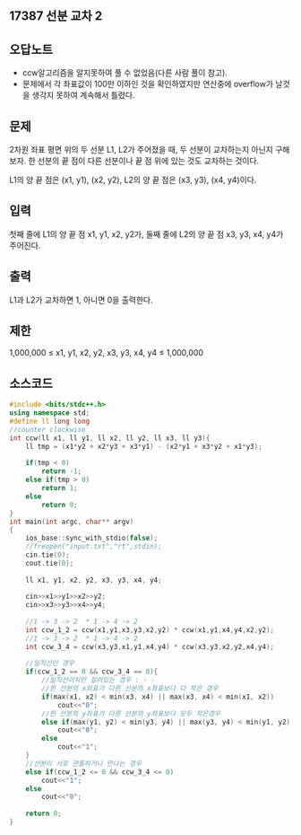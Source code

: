 ## 17387 선분 교차 2

## 오답노트

- ccw알고리즘을 알지못하여 풀 수 없었음(다른 사람 풀이 참고).
- 문제에서 각 좌표값이 100만 이하인 것을 확인하였지만 연산중에 overflow가 날것을 생각지 못하여 계속해서 틀렸다.

## 문제

2차원 좌표 평면 위의 두 선분 L1, L2가 주어졌을 때, 두 선분이 교차하는지 아닌지 구해보자. 한 선분의 끝 점이 다른 선분이나 끝 점 위에 있는 것도 교차하는 것이다.

L1의 양 끝 점은 (x1, y1), (x2, y2), L2의 양 끝 점은 (x3, y3), (x4, y4)이다.

## 입력

첫째 줄에 L1의 양 끝 점 x1, y1, x2, y2가, 둘째 줄에 L2의 양 끝 점 x3, y3, x4, y4가 주어진다.

## 출력

L1과 L2가 교차하면 1, 아니면 0을 출력한다.

## 제한

1,000,000 ≤ x1, y1, x2, y2, x3, y3, x4, y4 ≤ 1,000,000

## 소스코드

```cpp
#include <bits/stdc++.h>
using namespace std;
#define ll long long
//counter clockwise
int ccw(ll x1, ll y1, ll x2, ll y2, ll x3, ll y3){
	ll tmp = (x1*y2 + x2*y3 + x3*y1) - (x2*y1 + x3*y2 + x1*y3);
	
	if(tmp < 0)
		return -1;
	else if(tmp > 0)
		return 1;
	else
		return 0;
}
int main(int argc, char** argv)
{
	ios_base::sync_with_stdio(false);
	//freopen("input.txt","rt",stdin);
	cin.tie(0);
	cout.tie(0);
	
	ll x1, y1, x2, y2, x3, y3, x4, y4;
	
	cin>>x1>>y1>>x2>>y2;
	cin>>x3>>y3>>x4>>y4;
	
	//1 -> 3 -> 2  * 1 -> 4 -> 2
	int ccw_1_2 = ccw(x1,y1,x3,y3,x2,y2) * ccw(x1,y1,x4,y4,x2,y2);
	//1 -> 3 -> 2  * 1 -> 4 -> 2
	int ccw_3_4 = ccw(x3,y3,x1,y1,x4,y4) * ccw(x3,y3,x2,y2,x4,y4);
	
	//일직선인 경우 
	if(ccw_1_2 == 0 && ccw_3_4 == 0){
		//일직선이지만 잘려있는 경우 : - -
		//한 선분의 x좌표가 다른 선분의 x좌표보다 다 작은 경우 
		if(max(x1, x2) < min(x3, x4) || max(x3, x4) < min(x1, x2))
			cout<<"0";
		//한 선분의 y좌표가 다른 선분의 y좌표보다 모두 작은경우
		else if(max(y1, y2) < min(y3, y4) || max(y3, y4) < min(y1, y2))
			cout<<"0";
		else 
			cout<<"1";
	}
	//선분이 서로 관통하거나 만나는 경우 
	else if(ccw_1_2 <= 0 && ccw_3_4 <= 0)
		cout<<"1";
	else
		cout<<"0";
			
	return 0;
}
```